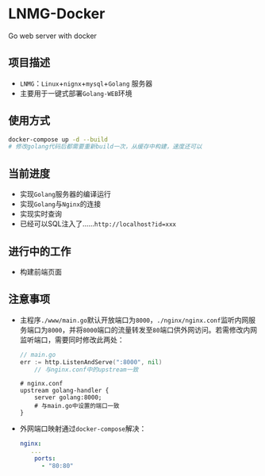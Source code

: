 # LNMG-Docker

Go web server with docker

## 项目描述

- `LNMG`：`Linux`+`nignx`+`mysql`+`Golang` 服务器
- 主要用于一键式部署`Golang-WEB`环境

## 使用方式

```bash
docker-compose up -d --build
# 修改golang代码后都需要重新build一次，从缓存中构建，速度还可以
```

## 当前进度

* 实现`Golang`服务器的编译运行
* 实现`Golang`与`Nginx`的连接
* 实现实时查询
* 已经可以SQL注入了......`http://localhost?id=xxx`

## 

## 进行中的工作

* 构建前端页面

## 注意事项

* 主程序`./www/main.go`默认开放端口为`8000`，`./nginx/nginx.conf`监听内网服务端口为`8000`，并将`8000`端口的流量转发至`80`端口供外网访问。若需修改内网监听端口，需要同时修改此两处：
  
  ```go
  // main.go
  err := http.ListenAndServe(":8000", nil)
      // 与nginx.conf中的upstream一致
  ```
  
  ```nginx
  # nginx.conf
  upstream golang-handler {
      server golang:8000;
      # 与main.go中设置的端口一致
  }
  ```

* 外网端口映射通过`docker-compose`解决：
  
  ```yml
  nginx:
     ...
      ports:
        - "80:80"
  ```
